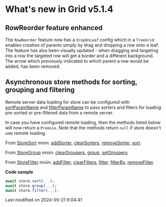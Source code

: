 # What's new in Grid v5.1.4

## RowReorder feature enhanced

The `RowReorder` feature now has a `dropOnLeaf` config which in a `TreeGrid` enables creation of parents simply by
drag and dropping a row onto a leaf. The feature has also been visually updated - when dragging and targeting into a row
the targeted row will get a border and a different background. The arrow which previously indicated to which parent a
row would be added, has been removed.

## Asynchronous store methods for sorting, grouping and filtering

Remote server data loading for store can be configured with [sortParamName](#Core/data/AjaxStore#config-sortParamName) 
and [filterParamName](#Core/data/AjaxStore#config-filterParamName) to pass sorters and filters for loading pre-sorted or
pre-filtered data from a remote server.

In case you have configured remote loading, then the methods listed below will now return a `Promise`.
Note that the methods return `null` if store doesn't use remote loading.

From [StoreSort](#Core/data/mixin/StoreSort) mixin:
[addSorter](#Core/data/mixin/StoreSort#function-addSorter),
[clearSorters](#Core/data/mixin/StoreSort#function-clearSorters),
[removeSorter](#Core/data/mixin/StoreSort#function-removeSorter),
[sort](#Core/data/mixin/StoreSort#function-sort).

From [StoreGroup](#Core/data/mixin/StoreGroup) mixin:
[clearGroupers](#Core/data/mixin/StoreGroup#function-clearGroupers),
[group](#Core/data/mixin/StoreGroup#function-group),
[setGroupers](#Core/data/mixin/StoreGroup#function-setGroupers).

From [StoreFilter](#Core/data/mixin/StoreFilter) mixin:
[addFilter](#Core/data/mixin/StoreFilter#function-addFilter),
[clearFilters](#Core/data/mixin/StoreFilter#function-clearFilters),
[filter](#Core/data/mixin/StoreFilter#function-filter),
[filterBy](#Core/data/mixin/StoreFilter#function-filterBy),
[removeFilter](#Core/data/mixin/StoreFilter#function-removeFilter).

**Code sample**

```javascript
await store.sort(...);
await store.group(...);
await store.filter(...);
```


<p class="last-modified">Last modified on 2024-05-21 9:04:41</p>